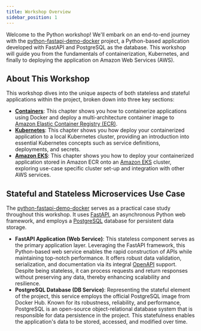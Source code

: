 ```yaml
---
title: Workshop Overview
sidebar_position: 1
---
```


Welcome to the Python workshop! We'll embark on an end-to-end journey with the [python-fastapi-demo-docker](https://github.com/aws-samples/python-fastapi-demo-docker) project, a Python-based application developed with FastAPI and PostgreSQL as the database. This workshop will guide you from the fundamentals of containerization, Kubernetes, and finally to deploying the application on Amazon Web Services (AWS).

## About This Workshop
This workshop dives into the unique aspects of both stateless and stateful applications within the project, broken down into three key sections:

- **[Containers](containers/index.md)**: This chapter shows you how to containerize applications using Docker and deploy a multi-architecture container image to [Amazon Elastic Container Registry (ECR)](https://aws.amazon.com/ecr/). 
- **[Kubernetes](kubernetes/index.md)**: This chapter shows you how deploy your containerized application to a local Kubernetes cluster, providing an introduction into essential Kubernetes concepts such as service definitions, deployments, and secrets.
- **[Amazon EKS](eks/index.md)**: This chapter shows you how to deploy your containerized application stored in Amazon ECR onto an [Amazon EKS](https://aws.amazon.com/eks/) cluster, exploring use-case specific cluster set-up and integration with other AWS services. 

## Stateful and Stateless Microservices Use Case
The [python-fastapi-demo-docker](https://github.com/aws-samples/python-fastapi-demo-docker) serves as a practical case study throughout this workshop. It uses [FastAPI](https://fastapi.tiangolo.com/lo/), an asynchronous Python web framework, and employs a [PostgreSQL](https://www.postgresql.org/) database for persistent data storage.

- **FastAPI Application (Web Service)**: This stateless component serves as the primary application layer. Leveraging the FastAPI framework, this Python-based web service enables the rapid construction of APIs while maintaining top-notch performance. It offers robust data validation, serialization, and documentation via its integral [OpenAPI](https://swagger.io/specification/) support. Despite being stateless, it can process requests and return responses without preserving any data, thereby enhancing scalability and resilience.
- **PostgreSQL Database (DB Service)**: Representing the stateful element of the project, this service employs the official PostgreSQL image from Docker Hub. Known for its robustness, reliability, and performance, PostgreSQL is an open-source object-relational database system that is responsible for data persistence in the project. This statefulness enables the application's data to be stored, accessed, and modified over time.
 
